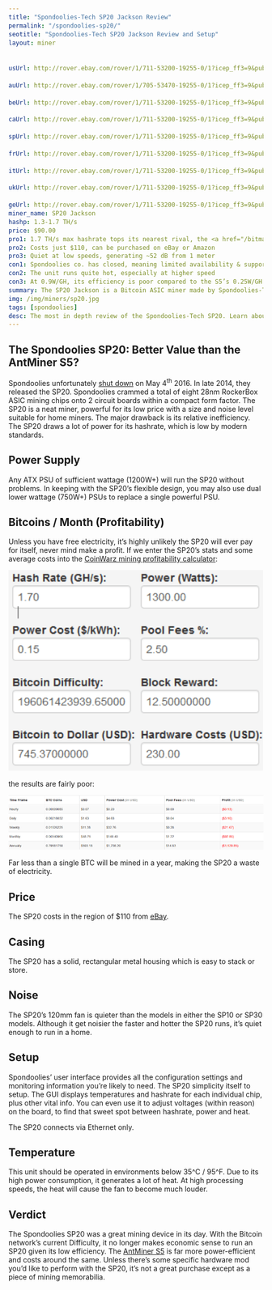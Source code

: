 ```yaml
---
title: "Spondoolies-Tech SP20 Jackson Review"
permalink: "/spondoolies-sp20/"
seotitle: "Spondoolies-Tech SP20 Jackson Review and Setup"
layout: miner


usUrl: http://rover.ebay.com/rover/1/711-53200-19255-0/1?icep_ff3=9&pub=5574973039&toolid=10001&campid=5337804714&customid=&icep_uq=sp20+jackson+bitcoin&icep_sellerId=&icep_ex_kw=&icep_sortBy=12&icep_catId=&icep_minPrice=&icep_maxPrice=&ipn=psmain&icep_vectorid=229466&kwid=902099&mtid=824&kw=lg

auUrl: http://rover.ebay.com/rover/1/705-53470-19255-0/1?icep_ff3=9&pub=5574973039&toolid=10001&campid=5337910375&customid=&icep_uq=sp20+jackson+bitcoin&icep_sellerId=&icep_ex_kw=&icep_sortBy=12&icep_catId=&icep_minPrice=&icep_maxPrice=&ipn=psmain&icep_vectorid=229515&kwid=902099&mtid=824&kw=lg

beUrl: http://rover.ebay.com/rover/1/711-53200-19255-0/1?icep_ff3=9&pub=5574973039&toolid=10001&campid=5337910375&customid=&icep_uq=sp20+jackson+bitcoin&icep_sellerId=&icep_ex_kw=&icep_sortBy=12&icep_catId=&icep_minPrice=&icep_maxPrice=&ipn=psmain&icep_vectorid=229522&kwid=902099&mtid=824&kw=lg

caUrl: http://rover.ebay.com/rover/1/711-53200-19255-0/1?icep_ff3=9&pub=5574973039&toolid=10001&campid=5337910375&customid=&icep_uq=sp20+jackson+bitcoin&icep_sellerId=&icep_ex_kw=&icep_sortBy=12&icep_catId=&icep_minPrice=&icep_maxPrice=&ipn=psmain&icep_vectorid=229529&kwid=902099&mtid=824&kw=lg

spUrl: http://rover.ebay.com/rover/1/711-53200-19255-0/1?icep_ff3=9&pub=5574973039&toolid=10001&campid=5337910375&customid=&icep_uq=sp20+jackson+bitcoin&icep_sellerId=&icep_ex_kw=&icep_sortBy=12&icep_catId=&icep_minPrice=&icep_maxPrice=&ipn=psmain&icep_vectorid=229501&kwid=902099&mtid=824&kw=lg

frUrl: http://rover.ebay.com/rover/1/711-53200-19255-0/1?icep_ff3=9&pub=5574973039&toolid=10001&campid=5337910375&customid=&icep_uq=sp20+jackson+bitcoin&icep_sellerId=&icep_ex_kw=&icep_sortBy=12&icep_catId=&icep_minPrice=&icep_maxPrice=&ipn=psmain&icep_vectorid=229480&kwid=902099&mtid=824&kw=lg

itUrl: http://rover.ebay.com/rover/1/711-53200-19255-0/1?icep_ff3=9&pub=5574973039&toolid=10001&campid=5337910375&customid=&icep_uq=sp20+jackson+bitcoin&icep_sellerId=&icep_ex_kw=&icep_sortBy=12&icep_catId=&icep_minPrice=&icep_maxPrice=&ipn=psmain&icep_vectorid=229494&kwid=902099&mtid=824&kw=lg

ukUrl: http://rover.ebay.com/rover/1/711-53200-19255-0/1?icep_ff3=9&pub=5574973039&toolid=10001&campid=5337910375&customid=&icep_uq=sp20+jackson+bitcoin&icep_sellerId=&icep_ex_kw=&icep_sortBy=12&icep_catId=&icep_minPrice=&icep_maxPrice=&ipn=psmain&icep_vectorid=229508&kwid=902099&mtid=824&kw=lg

geUrl: http://rover.ebay.com/rover/1/711-53200-19255-0/1?icep_ff3=9&pub=5574973039&toolid=10001&campid=5337910375&customid=&icep_uq=sp20+jackson+bitcoin&icep_sellerId=&icep_ex_kw=&icep_sortBy=12&icep_catId=&icep_minPrice=&icep_maxPrice=&ipn=psmain&icep_vectorid=229487&kwid=902099&mtid=824&kw=lg
miner_name: SP20 Jackson
hashp: 1.3-1.7 TH/s 
price: $90.00
pro1: 1.7 TH/s max hashrate tops its nearest rival, the <a href="/bitmain-antminer-s5/">AntMiner S5</a>
pro2: Costs just $110, can be purchased on eBay or Amazon
pro3: Quiet at low speeds, generating ~52 dB from 1 meter
con1: Spondoolies co. has closed, meaning limited availability & support
con2: The unit runs quite hot, especially at higher speed 
con3: At 0.9W/GH, its efficiency is poor compared to the S5’s 0.25W/GH
summary: The SP20 Jackson is a Bitcoin ASIC miner made by Spondoolies-Tech. The miner's claimed hash rate is 1.3-1.7TH/s.
img: /img/miners/sp20.jpg
tags: [spondoolies]
desc: The most in depth review of the Spondoolies-Tech SP20. Learn about its pros, cons, profitability, and more! 
---
```


## The Spondoolies SP20: Better Value than the AntMiner S5?

Spondoolies unfortunately [shut down](https://www.cryptocoinsnews.com/bitcoin-mining-developer-spondoolies-shuts/) on May 4<sup>th</sup> 2016. In late 2014, they released the SP20\. Spondoolies crammed a total of eight 28nm RockerBox ASIC mining chips onto 2 circuit boards within a compact form factor. The SP20 is a neat miner, powerful for its low price with a size and noise level suitable for home miners. The major drawback is its relative inefficiency. The SP20 draws a lot of power for its hashrate, which is low by modern standards.

## Power Supply

Any ATX PSU of sufficient wattage (1200W+) will run the SP20 without problems. In keeping with the SP20’s flexible design, you may also use dual lower wattage (750W+) PSUs to replace a single powerful PSU.

## Bitcoins / Month (Profitability)

Unless you have free electricity, it’s highly unlikely the SP20 will ever pay for itself, never mind make a profit. If we enter the SP20’s stats and some average costs into the [CoinWarz mining profitability calculator](http://www.coinwarz.com/calculators/bitcoin-mining-calculator):

<img class="miner-calc" src="/img/sp20/calc-sp20.png">

the results are fairly poor:

<img src="/img/sp20/results-sp20.png">

Far less than a single BTC will be mined in a year, making the SP20 a waste of electricity.

## Price

The SP20 costs in the region of $110 from [eBay](http://rover.ebay.com/rover/1/711-53200-19255-0/1?icep_ff3=9&pub=5574973039&toolid=10001&campid=5337804716&customid=&icep_uq=sp20+jackson+bitcoin&icep_sellerId=&icep_ex_kw=&icep_sortBy=12&icep_catId=&icep_minPrice=&icep_maxPrice=&ipn=psmain&icep_vectorid=229466&kwid=902099&mtid=824&kw=lg).

## Casing

The SP20 has a solid, rectangular metal housing which is easy to stack or store.

## Noise

The SP20’s 120mm fan is quieter than the models in either the SP10 or SP30 models. Although it get noisier the faster and hotter the SP20 runs, it’s quiet enough to run in a home.

## Setup

Spondoolies’ user interface provides all the configuration settings and monitoring information you’re likely to need. The SP20 simplicity itself to setup. The GUI displays temperatures and hashrate for each individual chip, plus other vital info. You can even use it to adjust voltages (within reason) on the board, to find that sweet spot between hashrate, power and heat.

The SP20 connects via Ethernet only.

## Temperature

This unit should be operated in environments below 35^C / 95^F. Due to its high power consumption, it generates a lot of heat. At high processing speeds, the heat will cause the fan to become much louder.

## Verdict

The Spondoolies SP20 was a great mining device in its day. With the Bitcoin network’s current Difficulty, it no longer makes economic sense to run an SP20 given its low efficiency. The [AntMiner S5](/bitmain-antminer-s5/) is far more power-efficient and costs around the same. Unless there’s some specific hardware mod you’d like to perform with the SP20, it’s not a great purchase except as a piece of mining memorabilia.